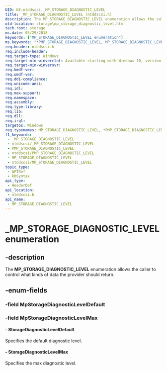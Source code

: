```yaml
---
UID: NE:ntddscsi._MP_STORAGE_DIAGNOSTIC_LEVEL
title: _MP_STORAGE_DIAGNOSTIC_LEVEL (ntddscsi.h)
description: The MP_STORAGE_DIAGNOSTIC_LEVEL enumeration allows the caller to control what kinds of data the provider should return.
old-location: storage\mp_storage_diagnostic_level.htm
tech.root: storage
ms.date: 03/29/2018
keywords: ["MP_STORAGE_DIAGNOSTIC_LEVEL enumeration"]
ms.keywords: "*PMP_STORAGE_DIAGNOSTIC_LEVEL, MP_STORAGE_DIAGNOSTIC_LEVEL, MP_STORAGE_DIAGNOSTIC_LEVEL enumeration [Storage Devices], PMP_STORAGE_DIAGNOSTIC_LEVEL, PMP_STORAGE_DIAGNOSTIC_LEVEL enumeration pointer [Storage Devices], StorageDiagnosticLevelDefault, StorageDiagnosticLevelMax, _MP_STORAGE_DIAGNOSTIC_LEVEL, ntddscsi/MP_STORAGE_DIAGNOSTIC_LEVEL, ntddscsi/PMP_STORAGE_DIAGNOSTIC_LEVEL, ntddscsi/StorageDiagnosticLevelDefault, ntddscsi/StorageDiagnosticLevelMax, storage.mp_storage_diagnostic_level"
req.header: ntddscsi.h
req.include-header: 
req.target-type: Windows
req.target-min-winverclnt: Available starting with Windows 10, version 1709.
req.target-min-winversvr: 
req.kmdf-ver: 
req.umdf-ver: 
req.ddi-compliance: 
req.unicode-ansi: 
req.idl: 
req.max-support: 
req.namespace: 
req.assembly: 
req.type-library: 
req.lib: 
req.dll: 
req.irql: 
targetos: Windows
req.typenames: MP_STORAGE_DIAGNOSTIC_LEVEL, *PMP_STORAGE_DIAGNOSTIC_LEVEL
f1_keywords:
 - _MP_STORAGE_DIAGNOSTIC_LEVEL
 - ntddscsi/_MP_STORAGE_DIAGNOSTIC_LEVEL
 - PMP_STORAGE_DIAGNOSTIC_LEVEL
 - ntddscsi/PMP_STORAGE_DIAGNOSTIC_LEVEL
 - MP_STORAGE_DIAGNOSTIC_LEVEL
 - ntddscsi/MP_STORAGE_DIAGNOSTIC_LEVEL
topic_type:
 - APIRef
 - kbSyntax
api_type:
 - HeaderDef
api_location:
 - ntddscsi.h
api_name:
 - MP_STORAGE_DIAGNOSTIC_LEVEL
---
```


# _MP_STORAGE_DIAGNOSTIC_LEVEL enumeration


## -description

The <b>MP_STORAGE_DIAGNOSTIC_LEVEL</b> enumeration allows the caller to control what kinds of data the provider should return.

## -enum-fields

### -field MpStorageDiagnosticLevelDefault

### -field MpStorageDiagnosticLevelMax

#### - StorageDiagnosticLevelDefault

Specifies the default diagnostic level.


#### - StorageDiagnosticLevelMax

Specifies the max diagnostic level.

